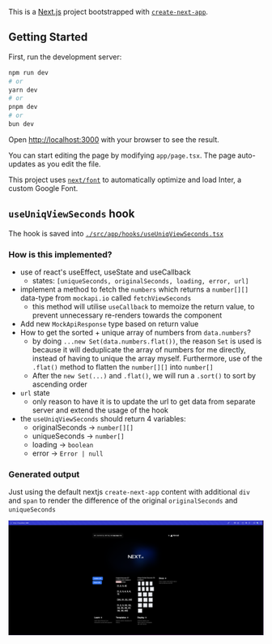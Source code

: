This is a [Next.js](https://nextjs.org/) project bootstrapped with [`create-next-app`](https://github.com/vercel/next.js/tree/canary/packages/create-next-app).

## Getting Started

First, run the development server:

```bash
npm run dev
# or
yarn dev
# or
pnpm dev
# or
bun dev
```

Open [http://localhost:3000](http://localhost:3000) with your browser to see the result.

You can start editing the page by modifying `app/page.tsx`. The page auto-updates as you edit the file.

This project uses [`next/font`](https://nextjs.org/docs/basic-features/font-optimization) to automatically optimize and load Inter, a custom Google Font.

## `useUniqViewSeconds` hook
The hook is saved into [`./src/app/hooks/useUniqViewSeconds.tsx`](./src/app/hooks/useUniqViewSeconds.tsx)

### How is this implemented?
- use of react's useEffect, useState and useCallback
    - states: `[uniqueSeconds, originalSeconds, loading, error, url]`
- implement a method to fetch the `numbers` which returns a `number[][]` data-type from `mockapi.io` called `fetchViewSeconds`
    - this method will utilise `useCallback` to memoize the return value, to prevent unnecessary re-renders towards the component
- Add new `MockApiResponse` type based on return value
- How to get the sorted + unique array of numbers from `data.numbers`?
    - by doing `...new Set(data.numbers.flat())`, the reason `Set` is used is because it will deduplicate the array of numbers for me directly, instead of having to unique the array myself. Furthermore, use of the `.flat()` method to flatten the `number[][]` into `number[]`
    - After the `new Set(...)` and `.flat()`, we will run a `.sort()` to sort by ascending order
- `url` state
    - only reason to have it is to update the url to get data from separate server and extend the usage of the hook
- the `useUniqViewSeconds` should return 4 variables:
    - originalSeconds → `number[][]`
    - uniqueSeconds → `number[]`
    - loading → `boolean`
    - error → `Error | null`

### Generated output
Just using the default nextjs `create-next-app` content with additional `div` and `span` to render the difference of the original `originalSeconds` and `uniqueSeconds`

![Generated Output](https://raw.githubusercontent.com/kyapwc/betamind/main/assets/output.png)
